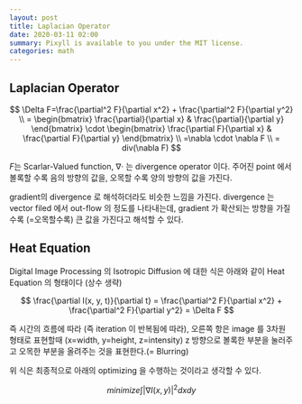 ```yaml
---
layout: post
title: Laplacian Operator
date: 2020-03-11 02:00
summary: Pixyll is available to you under the MIT license.
categories: math
---
```


## Laplacian Operator

$$
\Delta F=\frac{\partial^2 F}{\partial x^2} + \frac{\partial^2 F}{\partial y^2} \\
= \begin{bmatrix} \frac{\partial}{\partial x} & \frac{\partial}{\partial y} \end{bmatrix} \cdot \begin{bmatrix} \frac{\partial F}{\partial x} & \frac{\partial F}{\partial y} \end{bmatrix} \\ 
=\nabla \cdot \nabla F \\
= div(\nabla F)
$$

$F$는 Scarlar-Valued function, $\nabla \cdot$ 는 divergence operator 이다.
주어진 point 에서 볼록할 수록 음의 방향의 값을, 오목할 수록 양의 방향의 값을 가진다.

gradient의 divergence 로 해석하더라도 비슷한 느낌을 가진다. divergence 는 vector filed 에서 out-flow 의 정도를 나타내는데, gradient 가 확산되는 방향을 가질수록 (=오목할수록) 큰 값을 가진다고 해석할 수 있다.

## Heat Equation 

Digital Image Processing 의 Isotropic Diffusion 에 대한 식은 아래와 같이 Heat Equation 의 형태이다 (상수 생략)

$$
\frac{\partial I(x, y, t)}{\partial t} = \frac{\partial^2 F}{\partial x^2} + \frac{\partial^2 F}{\partial y^2} = \Delta F
$$

즉 시간의 흐름에 따라 (즉 iteration 이 반복됨에 따라), 오른쪽 항은 image 를 3차원 형태로 표현할때 (x=width, y=height, z=intensity) z 방향으로 볼록한 부분을 눌러주고 오목한 부분을 올려주는 것을 표현한다.(= Blurring)

위 식은 최종적으로 아래의 optimizing 을 수행하는 것이라고 생각할 수 있다.

$$
minimize \int \left | \nabla I(x,y) \right | ^2 dxdy
$$
